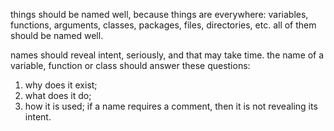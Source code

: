 things should be named well, because things are everywhere: variables, functions, arguments, classes, packages, files, directories, etc. all of them should be named well.

names should reveal intent, seriously, and that may take time. the name of a variable, function or class should answer these questions:
1. why does it exist;
2. what does it do;
3. how it is used;
if a name requires a comment, then it is not revealing its intent.